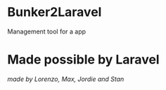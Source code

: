 # Bunker2Laravel
Management tool for a app


# Made possible by Laravel
*made by Lorenzo, Max, Jordie and Stan*
